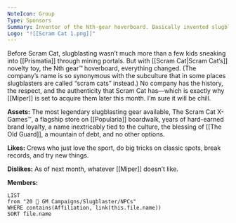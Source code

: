 ```yaml
---
NoteIcon: Group
Type: Sponsors
Summary: Inventor of the Nth-gear hoverboard. Basically invented slugblasting.
Logo: "![[Scram Cat 1.png]]"
---
```

Before Scram Cat, slugblasting wasn’t much more than a few kids sneaking into [[Prismatia]] through mining portals. But with [[Scram Cat|Scram Cat’s]] novelty toy, the Nth gear™ hoverboard, everything changed. (The company’s name is so synonymous with the subculture that in some places slugblasters are called “scram cats” instead.) No company has the history, the respect, and the authenticity that Scram Cat has—which is exactly why [[Miper]] is set to acquire them later this month. I’m sure it will be chill.

**Assets:**
The most legendary slugblasting gear available, The Scram Cat X-Games™, a flagship store on [[Popularia]] boardwalk, years of hard-earned brand loyalty, a name inextricably tied to the culture, the blessing of [[The Old Guard]], a mountain of debt, and no other options.

**Likes:**
Crews who just love the sport, do big tricks on classic spots, break records, and try new things.

**Dislikes:**
As of next month, whatever [[Miper]] doesn’t like.

**Members:**
```dataview
LIST
from "20 🌟 GM Campaigns/Slugblaster/NPCs"
WHERE contains(Affiliation, link(this.file.name))
SORT file.name
```